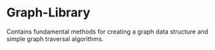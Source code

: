 # Graph-Library
Contains fundamental methods for creating a graph data structure and simple graph traversal algorithms.
